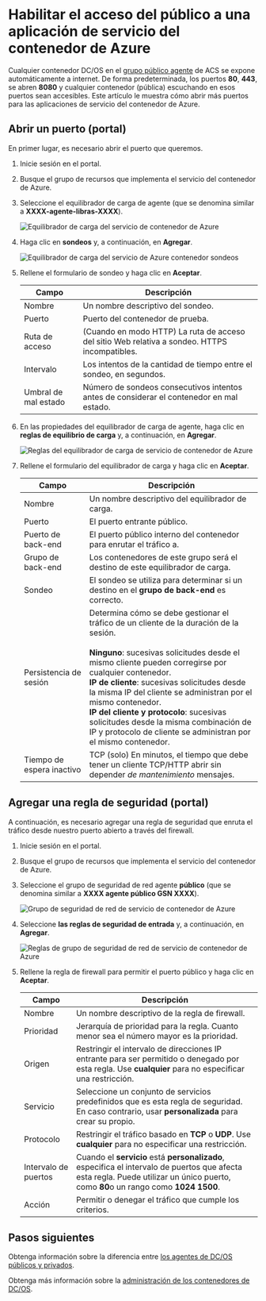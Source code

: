 <properties
   pageTitle="Habilitar el acceso del público a una aplicación de ACS | Microsoft Azure"
   description="Cómo habilitar el acceso del público a un servicio del contenedor de Azure."
   services="container-service"
   documentationCenter=""
   authors="Thraka"
   manager="timlt"
   editor=""
   tags="acs, azure-container-service"
   keywords="Docker, contenedores, Micro-services, Mesos, Azure"/>

<tags
   ms.service="container-service"
   ms.devlang="na"
   ms.topic="article"
   ms.tgt_pltfrm="na"
   ms.workload="na"
   ms.date="08/26/2016"
   ms.author="timlt"/>

# <a name="enable-public-access-to-an-azure-container-service-application"></a>Habilitar el acceso del público a una aplicación de servicio del contenedor de Azure

Cualquier contenedor DC/OS en el [grupo público agente](container-service-mesos-marathon-ui.md#deploy-a-docker-formatted-container) de ACS se expone automáticamente a internet. De forma predeterminada, los puertos **80**, **443**, se abren **8080** y cualquier contenedor (pública) escuchando en esos puertos sean accesibles. Este artículo le muestra cómo abrir más puertos para las aplicaciones de servicio del contenedor de Azure.

## <a name="open-a-port-portal"></a>Abrir un puerto (portal) 

En primer lugar, es necesario abrir el puerto que queremos.

1. Inicie sesión en el portal.
2. Busque el grupo de recursos que implementa el servicio del contenedor de Azure.
3. Seleccione el equilibrador de carga de agente (que se denomina similar a **XXXX-agente-libras-XXXX**).

    ![Equilibrador de carga del servicio de contenedor de Azure](media/container-service-dcos-agents/agent-load-balancer.png)

4. Haga clic en **sondeos** y, a continuación, en **Agregar**.

    ![Equilibrador de carga del servicio de Azure contenedor sondeos](media/container-service-dcos-agents/add-probe.png)

5. Rellene el formulario de sondeo y haga clic en **Aceptar**.

  	| Campo | Descripción |
  	| ----- | ----------- |
  	| Nombre  | Un nombre descriptivo del sondeo. |
  	| Puerto  | Puerto del contenedor de prueba. |
  	| Ruta de acceso  | (Cuando en modo HTTP) La ruta de acceso del sitio Web relativa a sondeo. HTTPS incompatibles. |
  	| Intervalo | Los intentos de la cantidad de tiempo entre el sondeo, en segundos. |
  	| Umbral de mal estado | Número de sondeos consecutivos intentos antes de considerar el contenedor en mal estado. | 
    

6. En las propiedades del equilibrador de carga de agente, haga clic en **reglas de equilibrio de carga** y, a continuación, en **Agregar**.

    ![Reglas del equilibrador de carga de servicio de contenedor de Azure](media/container-service-dcos-agents/add-balancer-rule.png)

7. Rellene el formulario del equilibrador de carga y haga clic en **Aceptar**.

  	| Campo | Descripción |
  	| ----- | ----------- |
  	| Nombre  | Un nombre descriptivo del equilibrador de carga. |
  	| Puerto  | El puerto entrante público. |
  	| Puerto de back-end | El puerto público interno del contenedor para enrutar el tráfico a. |
  	| Grupo de back-end | Los contenedores de este grupo será el destino de este equilibrador de carga. |
  	| Sondeo | El sondeo se utiliza para determinar si un destino en el **grupo de back-end** es correcto. |
  	| Persistencia de sesión | Determina cómo se debe gestionar el tráfico de un cliente de la duración de la sesión.<br><br>**Ninguno**: sucesivas solicitudes desde el mismo cliente pueden corregirse por cualquier contenedor.<br>**IP de cliente**: sucesivas solicitudes desde la misma IP del cliente se administran por el mismo contenedor.<br>**IP del cliente y protocolo**: sucesivas solicitudes desde la misma combinación de IP y protocolo de cliente se administran por el mismo contenedor. |
  	| Tiempo de espera inactivo | TCP (solo) En minutos, el tiempo que debe tener un cliente TCP/HTTP abrir sin depender *de mantenimiento* mensajes. |

## <a name="add-a-security-rule-portal"></a>Agregar una regla de seguridad (portal)

A continuación, es necesario agregar una regla de seguridad que enruta el tráfico desde nuestro puerto abierto a través del firewall.

1. Inicie sesión en el portal.
2. Busque el grupo de recursos que implementa el servicio del contenedor de Azure.
3. Seleccione el grupo de seguridad de red agente **público** (que se denomina similar a **XXXX agente público GSN XXXX**).

    ![Grupo de seguridad de red de servicio de contenedor de Azure](media/container-service-dcos-agents/agent-nsg.png)

4. Seleccione **las reglas de seguridad de entrada** y, a continuación, en **Agregar**.

    ![Reglas de grupo de seguridad de red de servicio de contenedor de Azure](media/container-service-dcos-agents/add-firewall-rule.png)

5. Rellene la regla de firewall para permitir el puerto público y haga clic en **Aceptar**.

  	| Campo | Descripción |
  	| ----- | ----------- |
  	| Nombre  | Un nombre descriptivo de la regla de firewall. |
  	| Prioridad | Jerarquía de prioridad para la regla. Cuanto menor sea el número mayor es la prioridad. |
  	| Origen | Restringir el intervalo de direcciones IP entrante para ser permitido o denegado por esta regla. Use **cualquier** para no especificar una restricción. |
  	| Servicio | Seleccione un conjunto de servicios predefinidos que es esta regla de seguridad. En caso contrario, usar **personalizada** para crear su propio. |
  	| Protocolo | Restringir el tráfico basado en **TCP** o **UDP**. Use **cualquier** para no especificar una restricción. |
  	| Intervalo de puertos | Cuando el **servicio** está **personalizado**, especifica el intervalo de puertos que afecta esta regla. Puede utilizar un único puerto, como **80**o un rango como **1024 1500**. |
  	| Acción | Permitir o denegar el tráfico que cumple los criterios. |

## <a name="next-steps"></a>Pasos siguientes

Obtenga información sobre la diferencia entre [los agentes de DC/OS públicos y privados](container-service-dcos-agents.md).

Obtenga más información sobre la [administración de los contenedores de DC/OS](container-service-mesos-marathon-ui.md).